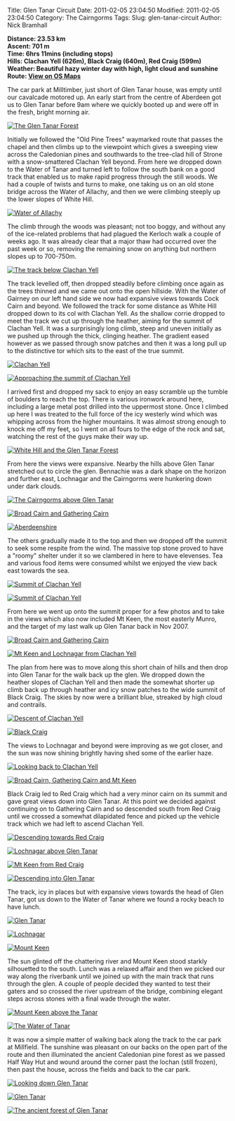 Title: Glen Tanar Circuit
Date: 2011-02-05 23:04:50
Modified: 2011-02-05 23:04:50
Category: The Cairngorms
Tags: 
Slug: glen-tanar-circuit
Author: Nick Bramhall

**Distance: 23.53 km  
Ascent: 701 m  
Time: 6hrs 11mins (including stops)  
Hills: Clachan Yell (626m), Black Craig (640m), Red Craig (599m)  
Weather: Beautiful hazy winter day with high, light cloud and sunshine  
Route: [View on OS Maps](https://www.invertedworld.co.uk/hillwalking/hillwalk/343)**



The car park at Milltimber, just short of Glen Tanar house, was empty until our cavalcade motored up. An early start from the centre of Aberdeen got us to Glen Tanar before 9am where we quickly booted up and were off in the fresh, bright morning air.

<!--more-->

[![The Glen Tanar Forest](https://live.staticflickr.com/5214/5419459583_f26d3487b2_b.jpg "The Glen Tanar Forest")](https://www.flickr.com/photos/black_friction/5419459583/)



Initially we followed the "Old Pine Trees" waymarked route that passes the chapel and then climbs up to the viewpoint which gives a sweeping view across the Caledonian pines and southwards to the tree-clad hill of Strone with a snow-smattered Clachan Yell beyond. From here we dropped down to the Water of Tanar and turned left to follow the south bank on a good track that enabled us to make rapid progress through the still woods. We had a couple of twists and turns to make, one taking us on an old stone bridge across the Water of Allachy, and then we were climbing steeply up the lower slopes of White Hill.



[![Water of Allachy](https://live.staticflickr.com/5094/5419463939_de11520e67_b.jpg "Water of Allachy")](https://www.flickr.com/photos/black_friction/5419463939/)



The climb through the woods was pleasant; not too boggy, and without any of the ice-related problems that had plagued the Kerloch walk a couple of weeks ago. It was already clear that a major thaw had occurred over the past week or so, removing the remaining snow on anything but northern slopes up to 700-750m.



[![The track below Clachan Yell](https://live.staticflickr.com/5177/5419466661_61401fa715_b.jpg "The track below Clachan Yell")](https://www.flickr.com/photos/black_friction/5419466661/)



The track levelled off, then dropped steadily before climbing once again as the trees thinned and we came out onto the open hillside. With the Water of Gairney on our left hand side we now had expansive views towards Cock Cairn and beyond. We followed the track for some distance as White Hill dropped down to its col with Clachan Yell. As the shallow corrie dropped to meet the track we cut up through the heather, aiming for the summit of Clachan Yell. It was a surprisingly long climb, steep and uneven initially as we pushed up through the thick, clinging heather. The gradient eased however as we passed through snow patches and then it was a long pull up to the distinctive tor which sits to the east of the true summit.



[![Clachan Yell](https://live.staticflickr.com/5251/5419465233_313d77df7d_b.jpg "Clachan Yell")](https://www.flickr.com/photos/black_friction/5419465233/)



[![Approaching the summit of Clachan Yell](https://live.staticflickr.com/5298/5419343854_74677ca026_b.jpg "Approaching the summit of Clachan Yell")](https://www.flickr.com/photos/black_friction/5419343854/)



I arrived first and dropped my sack to enjoy an easy scramble up the tumble of boulders to reach the top. There is various ironwork around here, including a large metal post drilled into the uppermost stone. Once I climbed up here I was treated to the full force of the icy westerly wind which was whipping across from the higher mountains. It was almost strong enough to knock me off my feet, so I went on all fours to the edge of the rock and sat, watching the rest of the guys make their way up.



[![White Hill and the Glen Tanar Forest](https://live.staticflickr.com/5174/5420076970_753fa84305_b.jpg "White Hill and the Glen Tanar Forest")](https://www.flickr.com/photos/black_friction/5420076970/)



From here the views were expansive. Nearby the hills above Glen Tanar stretched out to circle the glen. Bennachie was a dark shape on the horizon and further east, Lochnagar and the Cairngorms were hunkering down under dark clouds.



[![The Cairngorms above Glen Tanar](https://live.staticflickr.com/5139/5419475267_f091e70862_b.jpg "The Cairngorms above Glen Tanar")](https://www.flickr.com/photos/black_friction/5419475267/)



[![Broad Cairn and Gathering Cairn](https://live.staticflickr.com/5258/5419476475_2fd77e5546_b.jpg "Broad Cairn and Gathering Cairn")](https://www.flickr.com/photos/black_friction/5419476475/)



[![Aberdeenshire](https://live.staticflickr.com/5296/5420074512_bac14d30f1_b.jpg "Aberdeenshire")](https://www.flickr.com/photos/black_friction/5420074512/)



The others gradually made it to the top and then we dropped off the summit to seek some respite from the wind. The massive top stone proved to have a "roomy" shelter under it so we clambered in here to have elevenses. Tea and various food items were consumed whilst we enjoyed the view back east towards the sea.



[![Summit of Clachan Yell](https://live.staticflickr.com/5140/5419349836_07f660d112_b.jpg "Summit of Clachan Yell")](https://www.flickr.com/photos/black_friction/5419349836/)



[![Summit of Clachan Yell](https://live.staticflickr.com/5212/5418742433_b03e56998f_b.jpg "Summit of Clachan Yell")](https://www.flickr.com/photos/black_friction/5418742433/)



From here we went up onto the summit proper for a few photos and to take in the views which also now included Mt Keen, the most easterly Munro, and the target of my last walk up Glen Tanar back in Nov 2007.



[![Broad Cairn and Gathering Cairn](https://live.staticflickr.com/5251/5418744717_9661ef0a36_b.jpg "Broad Cairn and Gathering Cairn")](https://www.flickr.com/photos/black_friction/5418744717/)



[![Mt Keen and Lochnagar from Clachan Yell](https://live.staticflickr.com/5291/5418747659_ff0dfe9f7c_b.jpg "Mt Keen and Lochnagar from Clachan Yell")](https://www.flickr.com/photos/black_friction/5418747659/)



The plan from here was to move along this short chain of hills and then drop into Glen Tanar for the walk back up the glen. We dropped down the heather slopes of Clachan Yell and then made the somewhat shorter up climb back up through heather and icy snow patches to the wide summit of Black Craig. The skies by now were a brilliant blue, streaked by high cloud and contrails.



[![Descent of Clachan Yell](https://live.staticflickr.com/5098/5420082284_6eae3750e5_b.jpg "Descent of Clachan Yell")](https://www.flickr.com/photos/black_friction/5420082284/)



[![Black Craig](https://live.staticflickr.com/5139/5419483041_69fb5e7d95_b.jpg "Black Craig")](https://www.flickr.com/photos/black_friction/5419483041/)



The views to Lochnagar and beyond were improving as we got closer, and the sun was now shining brightly having shed some of the earlier haze.



[![Looking back to Clachan Yell](https://live.staticflickr.com/5052/5420088798_01652f5806_b.jpg "Looking back to Clachan Yell")](https://www.flickr.com/photos/black_friction/5420088798/)



[![Broad Cairn, Gathering Cairn and Mt Keen](https://live.staticflickr.com/5255/5419489815_baffbd7e07_b.jpg "Broad Cairn, Gathering Cairn and Mt Keen")](https://www.flickr.com/photos/black_friction/5419489815/)



Black Craig led to Red Craig which had a very minor cairn on its summit and gave great views down into Glen Tanar. At this point we decided against continuing on to Gathering Cairn and so descended south from Red Craig until we crossed a somewhat dilapidated fence and picked up the vehicle track which we had left to ascend Clachan Yell.



[![Descending towards Red Craig](https://live.staticflickr.com/5098/5419494611_e008181d6c_b.jpg "Descending towards Red Craig")](https://www.flickr.com/photos/black_friction/5419494611/)



[![Lochnagar above Glen Tanar](https://live.staticflickr.com/5171/5420100862_10fe253579_b.jpg "Lochnagar above Glen Tanar")](https://www.flickr.com/photos/black_friction/5420100862/)



[![Mt Keen from Red Craig](https://live.staticflickr.com/5140/5419497473_af06b01478_b.jpg "Mt Keen from Red Craig")](https://www.flickr.com/photos/black_friction/5419497473/)



[![Descending into Glen Tanar](https://live.staticflickr.com/5014/5419506843_f4c348057b_b.jpg "Descending into Glen Tanar")](https://www.flickr.com/photos/black_friction/5419506843/)



The track, icy in places but with expansive views towards the head of Glen Tanar, got us down to the Water of Tanar where we found a rocky beach to have lunch. 



[![Glen Tanar](https://live.staticflickr.com/5300/5419490943_2fcb42d22a_b.jpg "Glen Tanar")](https://www.flickr.com/photos/black_friction/5419490943/)



[![Lochnagar](https://live.staticflickr.com/5215/5419492017_b7796bf9bf_b.jpg "Lochnagar")](https://www.flickr.com/photos/black_friction/5419492017/)



[![Mount Keen](https://live.staticflickr.com/5018/5419493181_c9bfb64004_b.jpg "Mount Keen")](https://www.flickr.com/photos/black_friction/5419493181/)



The sun glinted off the chattering river and Mount Keen stood starkly silhouetted to the south. Lunch was a relaxed affair and then we picked our way along the riverbank until we joined up with the main track that runs through the glen. A couple of people decided they wanted to test their gaters and so crossed the river upstream of the bridge, combining elegant steps across stones with a final wade through the water.



[![Mount Keen above the Tanar](https://live.staticflickr.com/5212/5419354052_ca11c8bc4d_b.jpg "Mount Keen above the Tanar")](https://www.flickr.com/photos/black_friction/5419354052/)



[![The Water of Tanar](https://live.staticflickr.com/5060/5420120334_3e4f2558e3_b.jpg "The Water of Tanar")](https://www.flickr.com/photos/black_friction/5420120334/)



It was now a simple matter of walking back along the track to the car park at Millfield. The sunshine was pleasant on our backs on the open part of the route and then illuminated the ancient Caledonian pine forest as we passed Half Way Hut and wound around the corner past the lochan (still frozen), then past the house, across the fields and back to the car park.



[![Looking down Glen Tanar](https://live.staticflickr.com/5180/5419518517_8d3f47d251_b.jpg "Looking down Glen Tanar")](https://www.flickr.com/photos/black_friction/5419518517/)



[![Glen Tanar](https://live.staticflickr.com/5055/5420117974_a90ba48a13_b.jpg "Glen Tanar")](https://www.flickr.com/photos/black_friction/5420117974/)



[![The ancient forest of Glen Tanar](https://live.staticflickr.com/5295/5419521223_47db9263ef_b.jpg "The ancient forest of Glen Tanar")](https://www.flickr.com/photos/black_friction/5419521223/)






